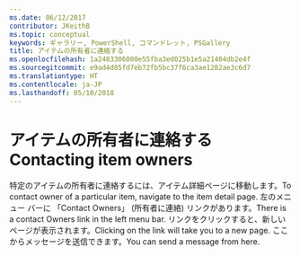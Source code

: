 ```yaml
---
ms.date: 06/12/2017
contributor: JKeithB
ms.topic: conceptual
keywords: ギャラリー, PowerShell, コマンドレット, PSGallery
title: アイテムの所有者に連絡する
ms.openlocfilehash: 1a2483306000e55fba3ed025b1e5a21404db2e4f
ms.sourcegitcommit: e9ad4d85fd7eb72fb5bc37f6ca3ae1282ae3c6d7
ms.translationtype: HT
ms.contentlocale: ja-JP
ms.lasthandoff: 05/10/2018
---
```

# <a name="contacting-item-owners"></a><span data-ttu-id="1a3ce-103">アイテムの所有者に連絡する</span><span class="sxs-lookup"><span data-stu-id="1a3ce-103">Contacting item owners</span></span>

<span data-ttu-id="1a3ce-104">特定のアイテムの所有者に連絡するには、アイテム詳細ページに移動します。</span><span class="sxs-lookup"><span data-stu-id="1a3ce-104">To contact owner of a particular item, navigate to the item detail page.</span></span>
<span data-ttu-id="1a3ce-105">左のメニュー バーに 「Contact Owners」 (所有者に連絡) リンクがあります。</span><span class="sxs-lookup"><span data-stu-id="1a3ce-105">There is a contact Owners link in the left menu bar.</span></span>
<span data-ttu-id="1a3ce-106">リンクをクリックすると、新しいページが表示されます。</span><span class="sxs-lookup"><span data-stu-id="1a3ce-106">Clicking on the link will take you to a new page.</span></span>
<span data-ttu-id="1a3ce-107">ここからメッセージを送信できます。</span><span class="sxs-lookup"><span data-stu-id="1a3ce-107">You can send a message from here.</span></span>